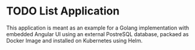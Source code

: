 # TODO List Application

This application is meant as an example for a Golang implementation with embedded Angular UI using an
external PostreSQL database, packaed as Docker Image and installed on Kubernetes using Helm.
